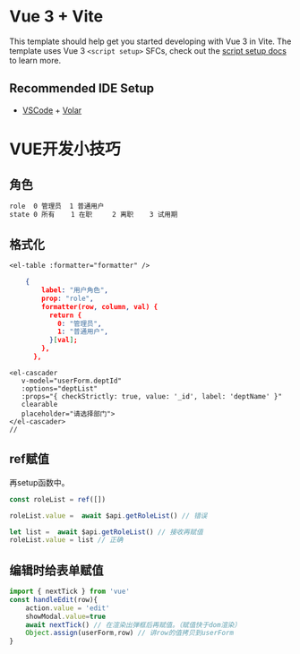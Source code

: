 # Vue 3 + Vite

This template should help get you started developing with Vue 3 in Vite. The template uses Vue 3 `<script setup>` SFCs, check out the [script setup docs](https://v3.vuejs.org/api/sfc-script-setup.html#sfc-script-setup) to learn more.

## Recommended IDE Setup

- [VSCode](https://code.visualstudio.com/) + [Volar](https://marketplace.visualstudio.com/items?itemName=johnsoncodehk.volar)

# VUE开发小技巧

## 角色

~~~txt
role  0 管理员  1 普通用户
state 0 所有    1 在职     2 离职    3 试用期
~~~

## 格式化

~~~txt
<el-table :formatter="formatter" />
~~~

~~~json
	{
        label: "用户角色",
        prop: "role",
        formatter(row, column, val) {
          return {
            0: "管理员",
            1: "普通用户",
          }[val];
        },
      },
~~~

~~~vue
<el-cascader
   v-model="userForm.deptId"
   :options="deptList"
   :props="{ checkStrictly: true, value: '_id', label: 'deptName' }"
   clearable
   placeholder="请选择部门">
</el-cascader>
//
~~~

## ref赋值

再setup函数中。

~~~js
const roleList = ref([])

roleList.value =  await $api.getRoleList() // 错误

let list =  await $api.getRoleList() // 接收再赋值
roleList.value = list // 正确
~~~

## 编辑时给表单赋值

~~~js
import { nextTick } from 'vue'
const handleEdit(row){
    action.value = 'edit'
    showModal.value=true
    await nextTick() // 在渲染出弹框后再赋值。（赋值快于dom渲染）
    Object.assign(userForm,row) // 讲row的值拷贝到userForm
}
~~~

